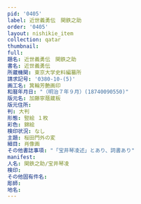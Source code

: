 ```yaml
---
pid: '0405'
label: 近世義勇伝　関鉄之助
order: '0405'
layout: nishikie_item
collection: qatar
thumbnail: 
full: 
題名: 近世義勇伝　関鉄之助
書名: 近世義勇伝
所蔵機関: 東京大学史料編纂所
請求記号: '0380-10-(5)'
画工名: 箕輪芳艶画印
和暦年月日: "（明治７年９月）(18740090550)"
版元名: 加藤寧蔭蔵板
版元住所: 
判: 大判
形態: 竪絵 １枚
彩色: 錦絵
検印状況: なし
主題: 桜田門外の変
細目: 肖像画
その他書誌事項: "「宝井琴凌述」とあり、詞書あり"
manifest: 
人名: 関鉄之助/宝井琴凌
検印: 
その他固有件名: 
彫師: 
地名: 
---
```

